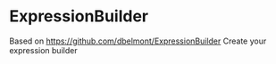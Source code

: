 # ExpressionBuilder
Based on https://github.com/dbelmont/ExpressionBuilder
Create your expression builder
